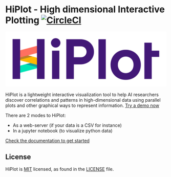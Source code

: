 # HiPlot - High dimensional Interactive Plotting [![CircleCI](https://circleci.com/gh/facebookresearch/hiplot/tree/master.svg?style=svg&circle-token=c89b6825078e174cf35bdc18e4ad4a16e28876f9)](https://circleci.com/gh/facebookresearch/hiplot/tree/master)


![Logo](hiplot/static/logo.svg)


HiPlot is a lightweight interactive visualization tool to help AI researchers discover correlations and patterns in high-dimensional data using parallel plots and other graphical ways to represent information. [Try a demo now](https://facebookresearch.github.io/hiplot/_static/demo/ml1.csv.html)

There are 2 modes to HiPlot:
- As a web-server (if your data is a CSV for instance)
- In a jupyter notebook (to visualize python data)

[Check the documentation to get started](https://facebookresearch.github.io/hiplot/index.html)

## License
HiPlot is [MIT](LICENSE) licensed, as found in the [LICENSE](LICENSE) file.
